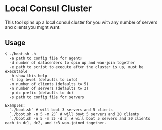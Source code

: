 # Local Consul Cluster

This tool spins up a local consul cluster for you with any number of servers and clients you might want.

## Usage

```
$ ./boot.sh -h
  -a path to config file for agents
  -d number of datacenters to spin up and wan-join together
  -e path to script to execute after the cluster is up, must be executable
  -h show this help
  -l log level (defaults to info)
  -m number of clients (defaults to 5)
  -n number of servers (defaults to 3)
  -p dc prefix (defaults to dc)
  -s path to config file for servers

Examples:
  `./boot.sh` # will boot 3 servers and 5 clients
  `./boot.sh -n 5 -m 20` # will boot 5 servers and 20 clients
  `./boot.sh -n 5 -m 20 -d 3` # will boot 5 servers and 20 clients each in dc1, dc2, and dc3 wan-joined together.
```

